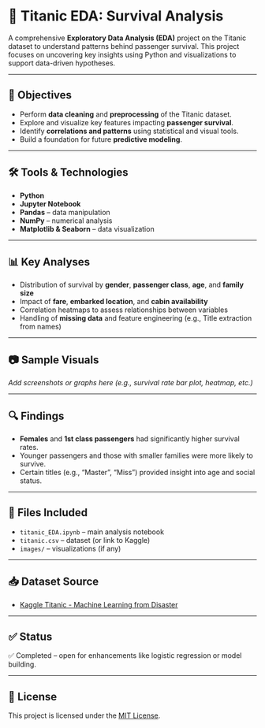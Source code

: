 # 🚢 Titanic EDA: Survival Analysis

A comprehensive **Exploratory Data Analysis (EDA)** project on the Titanic dataset to understand patterns behind passenger survival. This project focuses on uncovering key insights using Python and visualizations to support data-driven hypotheses.

---

## 📌 Objectives
- Perform **data cleaning** and **preprocessing** of the Titanic dataset.
- Explore and visualize key features impacting **passenger survival**.
- Identify **correlations and patterns** using statistical and visual tools.
- Build a foundation for future **predictive modeling**.

---

## 🛠 Tools & Technologies
- **Python**
- **Jupyter Notebook**
- **Pandas** – data manipulation
- **NumPy** – numerical analysis
- **Matplotlib & Seaborn** – data visualization

---

## 📊 Key Analyses
- Distribution of survival by **gender**, **passenger class**, **age**, and **family size**
- Impact of **fare**, **embarked location**, and **cabin availability**
- Correlation heatmaps to assess relationships between variables
- Handling of **missing data** and feature engineering (e.g., Title extraction from names)

---

## 📷 Sample Visuals
_Add screenshots or graphs here (e.g., survival rate bar plot, heatmap, etc.)_

---

## 🔍 Findings
- **Females** and **1st class passengers** had significantly higher survival rates.
- Younger passengers and those with smaller families were more likely to survive.
- Certain titles (e.g., “Master”, “Miss”) provided insight into age and social status.

---

## 📁 Files Included
- `titanic_EDA.ipynb` – main analysis notebook
- `titanic.csv` – dataset (or link to Kaggle)
- `images/` – visualizations (if any)

---

## 📥 Dataset Source
- [Kaggle Titanic - Machine Learning from Disaster](https://www.kaggle.com/c/titanic)

---

## ✅ Status
✅ Completed – open for enhancements like logistic regression or model building.

---

## 📄 License
This project is licensed under the [MIT License](LICENSE).